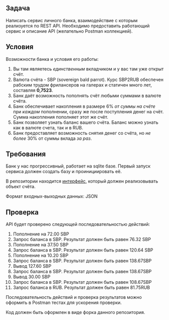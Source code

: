 ## Задача
Написать сервис личного банка, взаимодействие с которым реализуется по REST API.
Необходимо предоставить работающий сервис и описание API (желательно Postman коллекцией).

## Условия
Возможности банка и условия его работы:
1. Вы там являетесь _единственным_ вкладчиком и у вас там уже открыт счёт.
2. Валюта счёта - SBP (sovereign bald parrot). Курс SBP2RUB обеспечен рабским трудом фрилансеров на галерах и статичен много лет, составляя **0,7523**.
3. Банк даёт возможность пополнять счёт любыми суммами в валюте счёта.
4. Банк обеспечивает накопления в размере 6% _от суммы на счёте_ при _каждом_ пополнении, сразу же после поступления денег на счёт. Сумма накопления пополняет этот же счёт.
5. Банк позволяет узнать баланс вашего счёта. Баланс можно узнать как в валюте счета, так и в RUB.
6. Банк предоставляет возможность снятия денег со счёта, но _не более_ 30% от суммы вклада _за раз_.

## Требования
Банк у нас прогрессивный, работает на sqlite базе. Первый запуск сервиса должен создать базу и проинициировать её.

В репозитории находится [интерфейс](interface.go), который должен реализовывать объект счёта.

Формат входных-выходных данных: JSON

## Проверка
API будет проверено следующей последовательностью действий:
1. Пополнение на 72.00 SBP
2. Запрос баланса в SBP. Результат должен быть равен 76.32 SBP
3. Пополнение на 37.50 SBP
4. Запрос баланса в SBP. Результат должен быть равен 120.64 SBP
5. Пополнение на 10.20 SBP
6. Запрос баланса в SBP. Результат должен быть равен 138.67SBP
7. Вывод 127.60 SBP
8. Запрос баланса в SBP. Результат должен быть равен 138.67SBP
9. Вывод 30.00 SBP
10. Запрос баланса в SBP. Результат должен быть равен 108.67SBP
11. Запрос баланса в RUB. Результат должен быть равен 81.75RUB

Последовательность действий и проверка результатов можно оформить в Postman тестах для ускорения проверки.

Код должен быть оформлен в виде форка данного репозитория.
